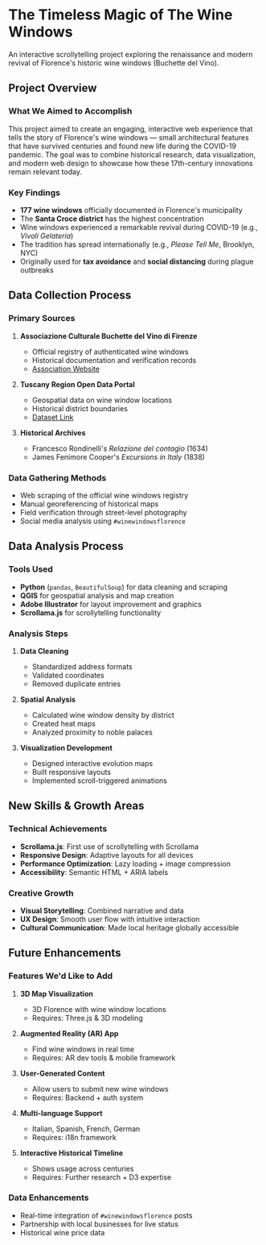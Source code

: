 # The Timeless Magic of The Wine Windows 
An interactive scrollytelling project exploring the renaissance and modern revival of Florence's historic wine windows (Buchette del Vino).

## Project Overview

### What We Aimed to Accomplish

This project aimed to create an engaging, interactive web experience that tells the story of Florence's wine windows — small architectural features that have survived centuries and found new life during the COVID-19 pandemic. The goal was to combine historical research, data visualization, and modern web design to showcase how these 17th-century innovations remain relevant today.

### Key Findings

- **177 wine windows** officially documented in Florence's municipality  
- The **Santa Croce district** has the highest concentration  
- Wine windows experienced a remarkable revival during COVID-19 (e.g., *Vivoli Gelateria*)  
- The tradition has spread internationally (e.g., *Please Tell Me*, Brooklyn, NYC)  
- Originally used for **tax avoidance** and **social distancing** during plague outbreaks  

## Data Collection Process

### Primary Sources

1. **Associazione Culturale Buchette del Vino di Firenze**  
   - Official registry of authenticated wine windows  
   - Historical documentation and verification records  
   - [Association Website](https://buchettedelvino.org)

2. **Tuscany Region Open Data Portal**  
   - Geospatial data on wine window locations  
   - Historical district boundaries  
   - [Dataset Link](https://dati.toscana.it)

3. **Historical Archives**  
   - Francesco Rondinelli's *Relazione del contagio* (1634)  
   - James Fenimore Cooper's *Excursions in Italy* (1838)

### Data Gathering Methods

- Web scraping of the official wine windows registry  
- Manual georeferencing of historical maps  
- Field verification through street-level photography  
- Social media analysis using `#winewindowsflorence`


## Data Analysis Process

### Tools Used

- **Python** (`pandas`, `BeautifulSoup`) for data cleaning and scraping  
- **QGIS** for geospatial analysis and map creation  
- **Adobe Illustrator** for layout improvement and graphics  
- **Scrollama.js** for scrollytelling functionality

### Analysis Steps

1. **Data Cleaning**  
   - Standardized address formats  
   - Validated coordinates  
   - Removed duplicate entries  

2. **Spatial Analysis**  
   - Calculated wine window density by district  
   - Created heat maps  
   - Analyzed proximity to noble palaces  

3. **Visualization Development**  
   - Designed interactive evolution maps  
   - Built responsive layouts  
   - Implemented scroll-triggered animations  

## New Skills & Growth Areas

### Technical Achievements

- **Scrollama.js**: First use of scrollytelling with Scrollama  
- **Responsive Design**: Adaptive layouts for all devices  
- **Performance Optimization**: Lazy loading + image compression  
- **Accessibility**: Semantic HTML + ARIA labels

### Creative Growth

- **Visual Storytelling**: Combined narrative and data  
- **UX Design**: Smooth user flow with intuitive interaction  
- **Cultural Communication**: Made local heritage globally accessible  


## Future Enhancements

### Features We'd Like to Add

1. **3D Map Visualization**  
   - 3D Florence with wine window locations  
   - Requires: Three.js & 3D modeling

2. **Augmented Reality (AR) App**  
   - Find wine windows in real time  
   - Requires: AR dev tools & mobile framework

3. **User-Generated Content**  
   - Allow users to submit new wine windows  
   - Requires: Backend + auth system

4. **Multi-language Support**  
   - Italian, Spanish, French, German  
   - Requires: i18n framework

5. **Interactive Historical Timeline**  
   - Shows usage across centuries  
   - Requires: Further research + D3 expertise

### Data Enhancements

- Real-time integration of `#winewindowsflorence` posts  
- Partnership with local businesses for live status  
- Historical wine price data 
